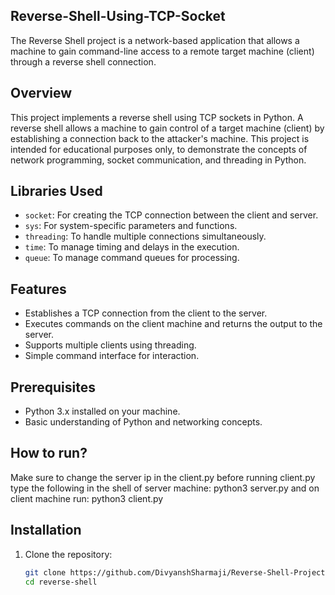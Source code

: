 ## Reverse-Shell-Using-TCP-Socket
The Reverse Shell project is a network-based application that allows a machine to gain command-line access to a remote target machine (client) through a reverse shell connection.

## Overview

This project implements a reverse shell using TCP sockets in Python. A reverse shell allows a machine to gain control of a target machine (client) by establishing a connection back to the attacker's machine. This project is intended for educational purposes only, to demonstrate the concepts of network programming, socket communication, and threading in Python.

## Libraries Used

- `socket`: For creating the TCP connection between the client and server.
- `sys`: For system-specific parameters and functions.
- `threading`: To handle multiple connections simultaneously.
- `time`: To manage timing and delays in the execution.
- `queue`: To manage command queues for processing.

## Features

- Establishes a TCP connection from the client to the server.
- Executes commands on the client machine and returns the output to the server.
- Supports multiple clients using threading.
- Simple command interface for interaction.

## Prerequisites

- Python 3.x installed on your machine.
- Basic understanding of Python and networking concepts.

## How to run?
Make sure to change the server ip in the client.py before running client.py
type the following in the shell of server machine: python3 server.py
and on client machine run: python3 client.py

## Installation

1. Clone the repository:
   ```bash
   git clone https://github.com/DivyanshSharmaji/Reverse-Shell-Project.git
   cd reverse-shell
